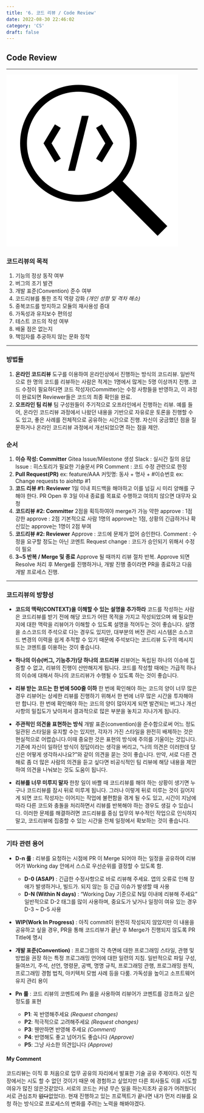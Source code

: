 ```yaml
---
title: '6. 코드 리뷰 / Code Review'
date: 2022-08-30 22:46:02
category: 'CS'
draft: false
---
```


## Code Review
---

![image](code_scan.png)

### 코드리뷰의 목적
1. 기능의 정상 동작 여부
2. 버그의 조기 발견
3. 개발 표준(Convention) 준수 여부
4. 코드리뷰를 통한 조직 역량 강화 *(개인 성향 및 격차 해소)*
5. 중복코드를 방지하고 모듈의 재사용성 증대
6. 가독성과 유지보수 편의성
7. 테스트 코드의 작성 여부
8. 배울 점은 없는지
9. 책임자를 추궁하지 않는 문화 정착

---

### 방법들
1. **온라인 코드리뷰**
도구를 이용하여 온라인상에서 진행하는 방식의 코드리뷰.
일반적으로 한 명의 코드를 리뷰하는 사람은 적게는 1명에서 많게는 5명 이상까지 진행.
코드 수정이 필요하다면 코드 작성자(Committer)는 수정 사항들을 반영하고, 이 과정이 
완료되면 Reviewer들은 코드의 최종 확인을 완료.
2. **오프라인 팀 리뷰**
팀 구성원들이 주기적으로 오프라인에서 진행하는 리뷰.
예를 들어, 온라인 코드리뷰 과정에서 나왔던 내용을 기반으로 자유로운 토론을 진행할 수도 
있고, 좋은 사례를 전체적으로 공유하는 시간으로 진행.
자신이 궁금했던 점을 질문하거나 온라인 코드리뷰 과정에서 개선되었으면 하는 점을 제안.

### 순서
1. **이슈 작성: Committer**
Gitea Issue/Milestone 생성
Slack : 실시간 질의 응답
Issue : 히스토리가 필요한 기술문서
PR Comment : 코드 수정 관련으로 한정
2. **Pull Request(PR)**
ex: feature/AAA
커밋명: 동사 + 명사 + #이슈번호
ex: Change requests to aiohttp #1
3. **코드 리뷰 #1: Reviewer**
1일 이내 피드백을 해야하고 이를 넘길 시 미리 양해를 구해야 한다.
PR Open 후 3일 이내 종료를 목표로 수행하고 여의치 않으면 대무자 요청
4. **코드리뷰 #2: Committer**
2점을 획득하여야 merge가 가능
약한 approve : 1점
강한 approve : 2점
기본적으로 사람 1명의 approve는 1점, 상황의 긴급하거나 확신있는 approve는 
1명이 2점 부여
5. **코드리뷰 #2: Reviewer**
Approve : 코드에 문제가 없어 승인한다.
Comment : 수정을 요구할 정도는 아닌 코멘트
Request change : 코드가 승인되기 위해서 수정이 필요
6. **3~5 반복 / Merge 및 종료**
Approve 될 때까지 리뷰 절차 반복.
Approve 되면 Resolve 처리 후 Merge를 진행하거나, 개발 진행 중이라면 PR을 
종료하고 다음 개발 프로세스 진행.

---

### 코드리뷰의 방향성
- **코드의 맥락(CONTEXT)을 이해할 수 있는 설명을 추가하라**
코드를 작성하는 사람은 코드리뷰를 받기 전에 해당 코드가 어떤 목적을 가지고 작성되었으며
왜 필요한지에 대한 맥락을 리뷰어가 이해할 수 있도록 설명을 적어두는 것이 좋습니다. 설명을
소스코드의 주석으로 다는 경우도 있지만, 대부분의 버전 관리 시스템은 소스코드 변경의 이력을
쉽게 추적할 수 있기 때문에 주석보다는 코드리뷰 도구의 메시지 또는 코멘트를 이용하는 것이 
좋습니다.
  
- **하나의 이슈(버그, 기능추가)당 하나의 코드리뷰**
리뷰어는 독립된 하나의 이슈에 집중할 수 없고, 리뷰의 진행이 산만해지게 됩니다. 
코드를 작성할 때에는 가급적 하나의 이슈에 대해서 하나의 코드리뷰가 수행될 수 있도록 
하는 것이 좋습니다.
  
- **리뷰 받는 코드는 한 번에 500줄 이하**
   한 번에 확인해야 하는 코드의 양이 너무 많은 경우 리뷰어는 상세한 리뷰를 진행하기 위해서 한 번에 너무 많은 시간을 투자해야만 합니다. 한 번에 확인해야 하는 코드의 양이 많아지게 되면 발견되는 버그나 개선사항의 밀집도가 낮아져서 결과적으로 많은 부분을 놓치고 지나가게 됩니다.
  
- **주관적인 의견을 표현하는 방식**
   개발 표준(convention)을 준수함으로써 어느 정도 일관된 스타일을 유지할 수는 있지만, 각자가 가진 스타일을 완전히 배제하는 것은 현실적으로 어렵습니다.이때 중요한 것은 표현의 방식에 주의를 기울이는 것입니다. 기존에 자신이 일하던 방식이 정답이라는 생각을 버리고, “나의 의견은 이러한데 당신은 어떻게 생각하시나요?”와 같이 의견을 묻는 것이 좋습니다. 만약, 서로 다른 견해로 좀 더 많은 사람의 의견을 듣고 싶다면 비공식적인 팀 리뷰에 해당 내용을 제안하여 의견을 나눠보는 것도 도움이 됩니다.
  
- **리뷰를 너무 미루지 말자**
   한창 일이 바쁠 때 코드리뷰를 해야 하는 상황이 생기면 누구나 코드리뷰를 잠시 뒤로 미루게 됩니다. 그러나 이렇게 뒤로 미루는 것이 길어지게 되면 코드 작성자는 이어지는 작업에 불편함을 겪게 될 수도 있고, 시간이 지남에 따라 다른 코드와 충돌을 처리하면서 리뷰를 반복해야 하는 경우도 생길 수 있습니다. 이러한 문제를 해결하려면 코드리뷰를 중심 업무의 부수적인 작업으로 인식하지 말고, 코드리뷰에 집중할 수 있는 시간을 전체 일정에서 확보하는 것이 좋습니다.
---

### 기타 관련 용어

- **D-n 룰** : 리뷰를 요청하는 시점에 PR 이 Merge 되어야 하는 일정을 공유하여 리뷰어가 Working day 안에서 
스스로 우선순위를 결정할 수 있도록 함.
  - **D-0 (ASAP)** : 긴급한 수정사항으로 바로 리뷰해 주세요. 앱의 오류로 인해 장애가 발생하거나, 빌드가. 되지 않는 등 긴급 이슈가 발생할 때 사용
  - **D-N (Within N days)** : “Working Day 기준으로 N일 이내에 리뷰해 주세요”
    일반적으로 D-2 태그를 많이 사용하며, 중요도가 낮거나 일정이 여유 있는 경우 D-3 ~ D-5 사용
  
- **WIP(Work In Progress)** : 아직 commit이 완전히 작성되지 않았지만 이 내용을 공유하고 싶을 경우, 
PR을 통해 코드리뷰가 끝난 후 Merge가 진행되지 않도록 PR Title에 명시
  
- **개발 표준(Convention)** : 프로그램의 각 측면에 대한 프로그래밍 스타일, 관행 및 방법을 권장 하는 특정 
프로그래밍 언어에 대한 일련의 지침. 
일반적으로 파일 구성, 들여쓰기, 주석, 선언, 명령문, 공백, 명명 규칙, 프로그래밍 관행, 프로그래밍 원칙, 프로그래밍
경험 법칙, 아키텍처 모범 사례 등을 다룸.
가독성을 높이고 소프트웨어 유지 관리 용이
  
- **Pn 룰** :
코드 리뷰의 코멘트에 Pn 룰을 사용하여 리뷰어가 코멘트를 강조하고 싶은 정도를 표현
  - **P1**: 꼭 반영해주세요 *(Request changes)*
  - **P2**: 적극적으로 고려해주세요 *(Request changes)*
  - **P3**: 웬만하면 반영해 주세요 *(Comment)*
  - **P4**: 반영해도 좋고 넘어가도 좋습니다 *(Approve)*
  - **P5**: 그냥 사소한 의견입니다 *(Approve)*


#### My Comment
코드리뷰는 이직 후 처음으로 업무 공유의 자리에서 발표한 기술 공유 주제이다. 이전 직장에서는 시도 할 수 없던 것이기 때문
에 경험하고 싶었지만 다른 회사들도 이를 시도할 여유가 많진 않은것같았다. 서로의 코드는 커녕 무슨 일을 하는지조차 공유가 어려웠다(
서로 관심조차 ~~없다~~없었다). 현재 진행하고 있는 프로젝트가 끝나면 내가 먼저 리뷰를 요청
하는 방식으로 프로세스의 변화를 주려는 노력을 해봐야겠다.